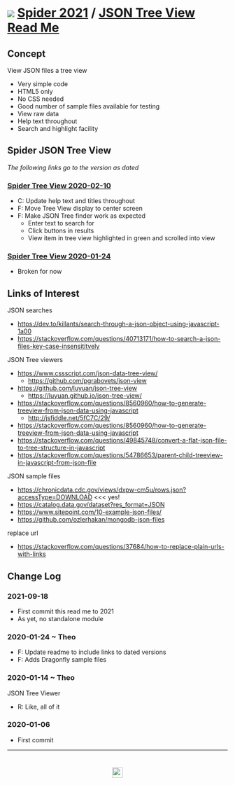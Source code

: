 # [![](https://pushme-pullyou.github.io/tootoo-2021/lib/assets/icons/mark-github.svg )](https://github.com/ladybug-tools/spider-2021/ "Source code on GitHub" ) [Spider 2021]( https://ladybug-tools.github.io/spider-2021/ "Home page" ) / [JSON Tree View Read Me]( https://ladybug-tools.github.io/spider-2021/lib-spider-09/jtv-json-tree-view/#README.md)


<!-- @@@
<iframe src=https://www.ladybug.tools/spider-2021/ width=100% height=500px >Iframes are not viewable in GitHub source code views</iframe>

## Full screen demo with preferred link: [ JSON Tree Viewer ]( https://ladybug.tools/spider-2021/json-tree-viewer/ )

@@@ -->


## Concept

View JSON files a tree view

* Very simple code
* HTML5 only
* No CSS needed
* Good number of sample files available for testing
* View raw data
* Help text throughout
* Search and highlight facility


## Spider JSON Tree View

_The following links go to the version as dated_


### [Spider Tree View 2020-02-10]( https://www.ladybug.tools/spider-2020/json-tree-viewer/v-2020-02-10/json-tree-view.html)

* C: Update help text and titles throughout
* F: Move Tree View display to center screen
* F: Make JSON Tree finder work as expected
	* Enter text to search for
	* Click buttons in results
	* View item in tree view highlighted in green and scrolled into view


### [Spider Tree View 2020-01-24]( https://www.ladybug.tools/spider-2020/json-tree-viewer/v-2020-01-24/json-tree-view.html)

* Broken for now

## Links of Interest

JSON searches

* https://dev.to/killants/search-through-a-json-object-using-javascript-1a00
* https://stackoverflow.com/questions/40713171/how-to-search-a-json-files-key-case-insensititvely

JSON Tree viewers
* https://www.cssscript.com/json-data-tree-view/
	* https://github.com/pgrabovets/json-view
* https://github.com/luyuan/json-tree-view
	* https://luyuan.github.io/json-tree-view/
* https://stackoverflow.com/questions/8560960/how-to-generate-treeview-from-json-data-using-javascript
	* http://jsfiddle.net/5fC7C/29/
* https://stackoverflow.com/questions/8560960/how-to-generate-treeview-from-json-data-using-javascript
* https://stackoverflow.com/questions/49845748/convert-a-flat-json-file-to-tree-structure-in-javascript
* https://stackoverflow.com/questions/54786653/parent-child-treeview-in-javascript-from-json-file


JSON sample files

* https://chronicdata.cdc.gov/views/dxpw-cm5u/rows.json?accessType=DOWNLOAD <<< yes!
* https://catalog.data.gov/dataset?res_format=JSON
* https://www.sitepoint.com/10-example-json-files/
* https://github.com/ozlerhakan/mongodb-json-files

replace url

* https://stackoverflow.com/questions/37684/how-to-replace-plain-urls-with-links

## Change Log


### 2021-09-18

* First commit this read me to 2021
* As yet, no standalone module


### 2020-01-24 ~ Theo

* F: Update readme to include links to dated versions
* F: Adds Dragonfly sample files

### 2020-01-14 ~ Theo

JSON Tree Viewer

* R: Like, all of it


### 2020-01-06

* First commit

***
# <center title="hello!" ><a href=javascript:window.scrollTo(0,0); style=text-decoration:none; > <img src="assets/spider.ico" height=24 ></a> </a></center>
